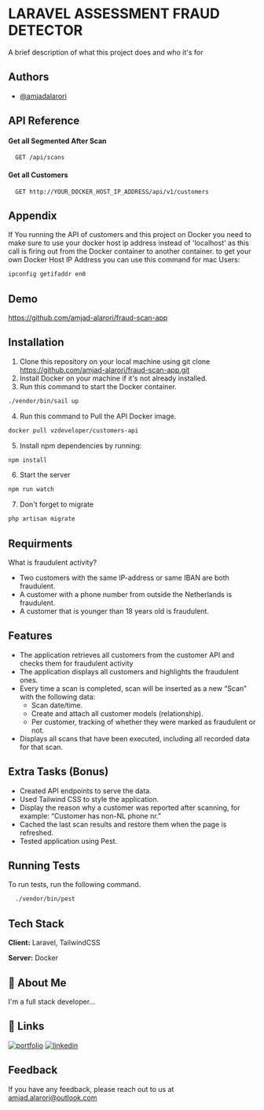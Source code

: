 
# LARAVEL ASSESSMENT FRAUD DETECTOR

A brief description of what this project does and who it's for


## Authors

- [@amjadalarori](https://www.github.com/amjad-alarori)


## API Reference

#### Get all Segmented After Scan

```http
  GET /api/scans
```

#### Get all Customers

```http
  GET http://YOUR_DOCKER_HOST_IP_ADDRESS/api/v1/customers
```




## Appendix

If You running the API of customers and this project on Docker you need to make sure to use your docker host ip address instead of 'localhost' as this call is firing out from the Docker container to another container.
to get your own Docker Host IP Address you can use this command for mac Users:

```bash
ipconfig getifaddr en0
```




## Demo

https://github.com/amjad-alarori/fraud-scan-app


## Installation

1. Clone this repository on your local machine using git clone https://github.com/amjad-alarori/fraud-scan-app.git
2. Install Docker on your machine if it's not already installed.
3. Run this command to start the Docker container.
```bash
./vendor/bin/sail up
```
4. Run this command to Pull the API Docker image.
```bash
docker pull vzdeveloper/customers-api
```
5. Install npm dependencies by running:
```bash
npm install
```

6. Start the server

```bash
npm run watch
```

7. Don't forget to migrate

```bash
php artisan migrate
```


## Requirments

What is fraudulent activity?

- Two customers with the same IP-address or same IBAN are both fraudulent.
- A customer with a phone number from outside the Netherlands is fraudulent.
- A customer that is younger than 18 years old is fraudulent.




## Features

- The application retrieves all customers from the customer API and checks them for fraudulent activity
- The application displays all customers and highlights the fraudulent ones.
- Every time a scan is completed, scan will be inserted as a new “Scan” with the following data:
    + Scan date/time.
    + Create and attach all customer models (relationship).
    + Per customer, tracking of whether they were marked as fraudulent or not.
- Displays all scans that have been executed, including all recorded data for that scan.



## Extra Tasks (Bonus)

- Created API endpoints to serve the data.
- Used Tailwind CSS to style the application.
- Display the reason why a customer was reported after scanning, for example: “Customer has non-NL phone nr.”
- Cached the last scan results and restore them when the page is refreshed.
- Tested application using Pest.


## Running Tests

To run tests, run the following command.

```bash
  ./vendor/bin/pest  
```


## Tech Stack

**Client:** Laravel, TailwindCSS

**Server:** Docker


## 🚀 About Me
I'm a full stack developer...


## 🔗 Links
[![portfolio](https://img.shields.io/badge/my_portfolio-000?style=for-the-badge&logo=ko-fi&logoColor=white)](https://amjadalarori.nl/)
[![linkedin](https://img.shields.io/badge/linkedin-0A66C2?style=for-the-badge&logo=linkedin&logoColor=white)](https://www.linkedin.com/in/amjad-alarori/)



## Feedback

If you have any feedback, please reach out to us at amjad.alarori@outlook.com

